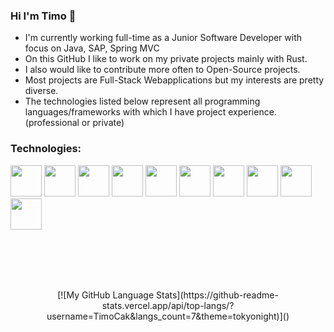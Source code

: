 ### Hi I'm Timo 👋

<ul>
<li>I'm currently working full-time as a Junior Software Developer with focus on Java, SAP, Spring MVC</li>
<li>On this GitHub I like to work on my private projects mainly with Rust.</li>
<li>I also would like to contribute more often to Open-Source projects.</li>
<li>Most projects are Full-Stack Webapplications but my interests are pretty diverse.</li>
<li>The technologies listed below represent all programming languages/frameworks with which I have project experience. (professional or private)</li>
</ul>


<p align="center" markdown="1">
  <h3>Technologies:</h3>
  <img  src="https://user-images.githubusercontent.com/25181517/192599922-3a8ceb1c-ff1d-40bc-b73c-99ea1182d8ad.png" width="50" height="50"/>
  <img  src="https://yew.rs/img/logo.svg" width="50" height="50"/>
  <img  src="https://actix.rs/img/logo.png" width="50" height="50"/>
  <img  src="https://github.com/marwin1991/profile-technology-icons/assets/76662862/dbbc299a-8356-45e4-9d2e-a6c21b4569cf" width="50" height="50"/>
  <img  src="https://user-images.githubusercontent.com/25181517/117447155-6a868a00-af3d-11eb-9cfe-245df15c9f3f.png" width="50" height="50"/>
  <img  src="https://user-images.githubusercontent.com/25181517/117448124-a2da9800-af3e-11eb-85d2-bd1b69b65603.png" width="50" height="50"/>
  <img  src="https://user-images.githubusercontent.com/25181517/183890595-779a7e64-3f43-4634-bad2-eceef4e80268.png" width="50" height="50"/>
  <img  src="https://user-images.githubusercontent.com/25181517/183890598-19a0ac2d-e88a-4005-a8df-1ee36782fde1.png" width="50" height="50"/>
  <img  src="https://user-images.githubusercontent.com/25181517/117201156-9a724800-adec-11eb-9a9d-3cd0f67da4bc.png" width="50" height="50"/>
  <img  src="https://user-images.githubusercontent.com/25181517/117201470-f6d56780-adec-11eb-8f7c-e70e376cfd07.png" width="50" height="50"/>  
</p>
<br />
<br />
<br />
<br />


<p align="center">
  [![My GitHub Language Stats](https://github-readme-stats.vercel.app/api/top-langs/?username=TimoCak&langs_count=7&theme=tokyonight)]()    
</p>

